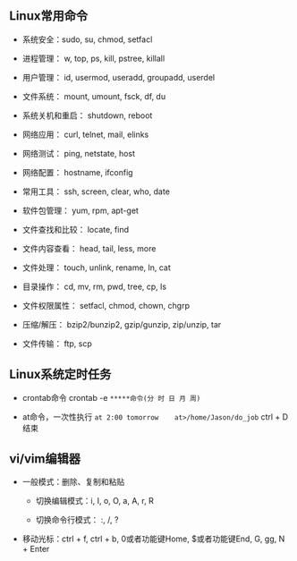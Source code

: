 ## Linux常用命令

- 系统安全：sudo, su, chmod, setfacl

- 进程管理： w, top, ps, kill, pstree, killall

- 用户管理： id, usermod, useradd, groupadd, userdel

- 文件系统： mount, umount, fsck, df, du

- 系统关机和重启： shutdown, reboot

- 网络应用： curl, telnet, mail, elinks

- 网络测试： ping, netstate, host

- 网络配置： hostname, ifconfig

- 常用工具： ssh, screen, clear, who, date

- 软件包管理： yum, rpm, apt-get

- 文件查找和比较： locate, find

- 文件内容查看： head, tail, less, more

- 文件处理： touch, unlink, rename, ln, cat

- 目录操作： cd, mv, rm, pwd, tree, cp, ls

- 文件权限属性： setfacl, chmod, chown, chgrp

- 压缩/解压： bzip2/bunzip2, gzip/gunzip, zip/unzip, tar

- 文件传输： ftp, scp



## Linux系统定时任务

- crontab命令    crontab -e    `*****命令(分 时 日 月 周)`

- at命令，一次性执行    `at 2:00 tomorrow    at>/home/Jason/do_job`    ctrl + D 结束




## vi/vim编辑器

- 一般模式：删除、复制和粘贴

    - 切换编辑模式：i, I, o, O, a, A, r, R
    
    - 切换命令行模式： :, /, ?
    
- 移动光标：ctrl + f, ctrl + b, 0或者功能键Home, $或者功能键End, G, gg, N + Enter